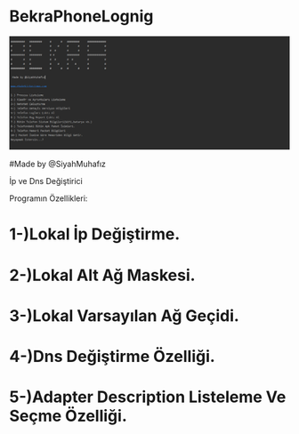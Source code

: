 # BekraPhoneLognig
![](https://github.com/ebubekirbastama/BekraPhoneLognig/blob/master/1.png)

#Made by @SiyahMuhafız

İp ve Dns Değiştirici

Programın Özellikleri:

# 1-)Lokal İp Değiştirme.

# 2-)Lokal Alt Ağ Maskesi.

# 3-)Lokal Varsayılan Ağ Geçidi.

# 4-)Dns Değiştirme Özelliği.

# 5-)Adapter Description Listeleme Ve Seçme Özelliği.

